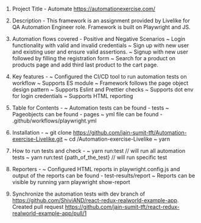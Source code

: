 1. Project Title - Automate https://automationexercise.com/

2. Description - This framework is an assignment provided by Livelike for QA Automation Engineer role. Framework is built on Playwright and JS.

3. Automation flows covered - Positive and Negative Scenarios
   ~ Login functionality with valid and invalid credentials
   ~ Sign up with new user and existing user and ensure valid assertions.
   ~ Signup with new user followed by filling the registration form
   ~ Search for a product on products page and add third last product to the cart page.

4. Key features -
   ~ Configured the CI/CD tool to run automation tests on workflow
   ~ Supports ES module
   ~ Framework follows the page object design pattern
   ~ Supports Eslint and Prettier checks
   ~ Supports dot env for login credentials
   ~ Supports HTML reporting

5. Table for Contents -
   ~ Automation tests can be found - tests
   ~ Pageobjects can be found - pages
   ~ yml file can be found - .github/workflows/playwright.yml

6. Installation -
   ~ git clone https://github.com/jain-sumit-tft/Automation-exercise-Livelike.git
   ~ cd /Automation-exercise-Livelike
   ~ yarn

7. How to run tests and check -
   ~ yarn run:test // will run all automation tests
   ~ yarn run:test {path_of_the_test} // will run specific test

8. Reporters -
   ~ Configured HTML reports in playwright.config.js and output of the reports can be found - test-results/report
   ~ Reports can be visible by running yarn playwright show-report

9. Synchronize the automation tests with dev branch of https://github.com/ShiviAND/react-redux-realworld-example-app. Created pull request https://github.com/jain-sumit-tft/react-redux-realworld-example-app/pull/1
